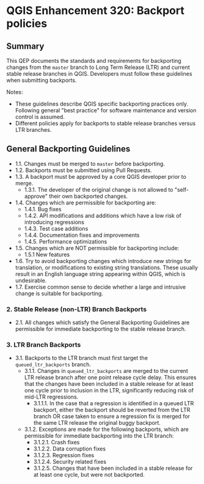 # QGIS Enhancement 320: Backport policies

## Summary

This QEP documents the standards and requirements for backporting changes from the ``master`` branch to
Long Term Release (LTR) and current stable release branches in QGIS. Developers must follow these guidelines
when submitting backports.

Notes:

- These guidelines describe QGIS specific backporting practices only. Following general
  "best practice" for software maintenance and version control is assumed.
- Different policies apply for backports to stable release branches versus LTR branches.

## General Backporting Guidelines
 
- 1.1. Changes must be merged to ``master`` before backporting.
- 1.2. Backports must be submitted using Pull Requests.
- 1.3. A backport must be approved by a core QGIS developer prior to merge.
  - 1.3.1. The developer of the original change is not allowed to "self-approve"
   their own backported changes.
- 1.4. Changes which are permissible for backporting are:
  - 1.4.1. Bug fixes
  - 1.4.2. API modifications and additions which have a low risk of introducing regressions
  - 1.4.3. Test case additions
  - 1.4.4. Documentation fixes and improvements
  - 1.4.5. Performance optimizations
- 1.5. Changes which are NOT permissible for backporting include:
  - 1.5.1 New features
- 1.6. Try to avoid backporting changes which introduce new strings for translation,
  or modifications to existing string translations. These usually result in an English
  language string appearing within QGIS, which is undesirable.
- 1.7. Exercise common sense to decide whether a large and intrusive change is
  suitable for backporting.

### 2. Stable Release (non-LTR) Branch Backports

- 2.1. All changes which satisfy the General Backporting Guidelines are permissible for
  immediate backporting to the stable release branch.

### 3. LTR Branch Backports

- 3.1. Backports to the LTR branch must first target the `queued_ltr_backports` branch.
  - 3.1.1. Changes in `queued_ltr_backports` are merged to the current LTR release branch
    after one point release cycle delay. This ensures that the changes have been included
    in a stable release for at least one cycle prior to inclusion in the LTR, significantly
    reducing risk of mid-LTR regressions.
    - 3.1.1.1. In the case that a regression is identified in a queued LTR backport, either
      the backport should be reverted from the LTR branch OR case taken to ensure a regression
      fix is merged for the same LTR release the original buggy backport.
  - 3.1.2. Exceptions are made for the following backports, which are permissible for 
    immediate backporting into the LTR branch:
    - 3.1.2.1. Crash fixes
    - 3.1.2.2. Data corruption fixes
    - 3.1.2.3. Regression fixes
    - 3.1.2.4. Security related fixes
    - 3.1.2.5. Changes that have been included in a stable release for at least one cycle, but were not backported.
